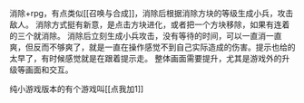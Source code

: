 消除+rpg，有点类似[[召唤与合成]]，消除后根据消除方块的等级生成小兵，攻击敌人。
消除方式挺有新意，是点击方块进化，或者把一个方块移除，如果有连着的三个就消除。
消除后立刻生成小兵攻击，没有等待的时间，可以一直消一直爽，但反而不够爽了，就是一直在操作感觉不到自己实际造成的伤害。提示也给的太早了，有时候感觉就是在跟着提示走。
整体画面需要提升，尤其是游戏外的升级等画面和交互。

纯小游戏版本的有个游戏叫[[点我加1]]